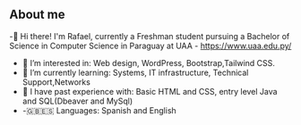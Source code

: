<h2>About me</h2>

-👋 Hi there! I'm Rafael, currently a Freshman student pursuing a Bachelor of Science in Computer Science in Paraguay at UAA - https://www.uaa.edu.py/
- 👀 I’m interested in: Web design, WordPress, Bootstrap,Tailwind CSS.
- 🌱 I’m currently learning: Systems, IT infrastructure, Technical Support,Networks
- 🧳 I have past experience with: Basic HTML and CSS, entry level Java and SQL(Dbeaver and MySql)
- -🇬🇧🇪🇸 Languages: Spanish and English
